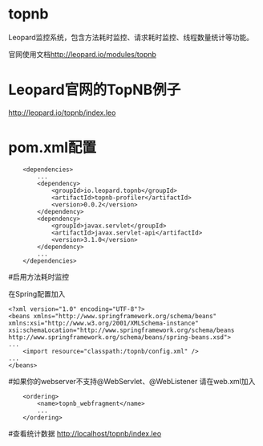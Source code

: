 # topnb
Leopard监控系统，包含方法耗时监控、请求耗时监控、线程数量统计等功能。

官网使用文档<http://leopard.io/modules/topnb>

# Leopard官网的TopNB例子
<http://leopard.io/topnb/index.leo>

# pom.xml配置

```
	<dependencies>
		...
		<dependency>
			<groupId>io.leopard.topnb</groupId>
			<artifactId>topnb-profiler</artifactId>
			<version>0.0.2</version>
		</dependency>
		<dependency>
		    <groupId>javax.servlet</groupId>
    		<artifactId>javax.servlet-api</artifactId>
    		<version>3.1.0</version>
    	</dependency>
		...
	</dependencies>
```

#启用方法耗时监控

在Spring配置加入
```
<?xml version="1.0" encoding="UTF-8"?>
<beans xmlns="http://www.springframework.org/schema/beans" xmlns:xsi="http://www.w3.org/2001/XMLSchema-instance" xsi:schemaLocation="http://www.springframework.org/schema/beans http://www.springframework.org/schema/beans/spring-beans.xsd">
...
	<import resource="classpath:/topnb/config.xml" />
...
</beans>
```

#如果你的webserver不支持@WebServlet、@WebListener
请在web.xml加入
```
	<ordering>
		<name>topnb_webfragment</name>
		...
	</ordering>
```


#查看统计数据
<http://localhost/topnb/index.leo>

